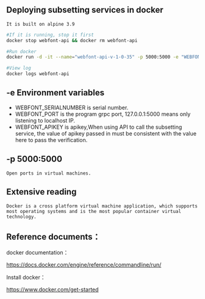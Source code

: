 
## Deploying subsetting services in docker
    It is built on alpine 3.9
``` sh
#If it is running, stop it first
docker stop webfont-api && docker rm webfont-api

#Run docker 
docker run -d -it --name="webfont-api-v-1-0-35" -p 5000:5000 -e "WEBFONT_PORT=:5000" -e "WEBFONT_SERIALNUMBER=a9bd9453-99f7-5b91-9e81-5864d7732a05" -e "WEBFONT_APIKEY=123456" registry.cn-hangzhou.aliyuncs.com/webfont/webfontapi:1.22.3

#View log
docker logs webfont-api
```
## -e Environment variables
-  WEBFONT_SERIALNUMBER is serial number.
-  WEBFONT_PORT is the program grpc port, 127.0.0.1:5000 means only listening to localhost IP.
-  WEBFONT_APIKEY is apikey,When using API to call the subsetting service, the value of apikey passed in must be consistent with the value here to pass the verification.

## -p 5000:5000
    Open ports in virtual machines.

## Extensive reading
    Docker is a cross platform virtual machine application, which supports most operating systems and is the most popular container virtual technology.
## Reference documents：
docker documentation：

https://docs.docker.com/engine/reference/commandline/run/

Install docker：

https://www.docker.com/get-started
